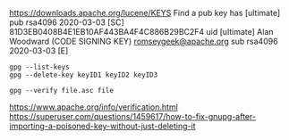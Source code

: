 
https://downloads.apache.org/lucene/KEYS
Find a pub key has [ultimate]
pub   rsa4096 2020-03-03 [SC]
      81D3EB0408B4E1EB10AF443BA4F4C886B29BC2F4
uid           [ultimate] Alan Woodward (CODE SIGNING KEY) <romseygeek@apache.org>
sub   rsa4096 2020-03-03 [E]


```
gpg --list-keys
gpg --delete-key keyID1 keyID2 keyID3

gpg --verify file.asc file
```
https://www.apache.org/info/verification.html
https://superuser.com/questions/1459617/how-to-fix-gnupg-after-importing-a-poisoned-key-without-just-deleting-it
